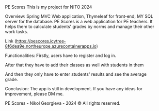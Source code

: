 PE Scores
This is my project for NITO 2024

Overview:
Spring MVC Web application, Thymeleaf for front-end, MY SQL server for the database.
PE Scores is a web application for PE teachers. It helps them to calculate students' grades by norms and manage their other work tasks.

Link (https://pescores.icytree-8f6dea9e.northeurope.azurecontainerapps.io)

Functionalities:
Firstly, users have to register and log in.

After that they have to add their classes as well with students in them

And then they only have to enter students' results and see the average grade.

Conclusion:
The app is still in development. If you have any ideas for improvement, please DM me.

PE Scores - Nikol Georgieva - 2024 © All rights reserved.
